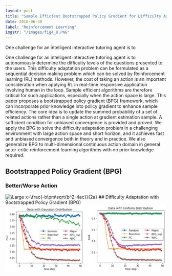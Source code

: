 ```yaml
---
layout: post
title: "Sample Efficient Bootstrapped Policy Gradient for Difficulty Adaptation"
date: 2018-06-30
label: "Reinforcement Learning"
imgstr: "/images/fig4_0.PNG"
---
```




One challenge for an intelligent interactive tutoring agent is to

One challenge for an intelligent interactive tutoring agent is to
autonomously determine the difficulty levels of the questions presented
to the users. This difficulty adaptation problem can be formulated
as a sequential decision making problem which can be
solved by Reinforcement learning (RL) methods. However, the cost
of taking an action is an important consideration when applying
RL in real-time responsive application involving human in the loop.
Sample efficient algorithms are therefore critical for such applications,
especially when the action space is large. This paper proposes
a bootstrapped policy gradient (BPG) framework, which can incorporate
prior knowledge into policy gradient to enhance sample
efficiency. The core idea is to update the summed probability of
a set of related actions rather than a single action at gradient estimation
sample. A sufficient condition for unbiased convergence
is provided and proved. We apply the BPG to solve the difficulty
adaptation problem in a challenging environment with large action
space and short horizon, and it achieves fast and unbiased convergence
both in theory and in practice. We also generalize BPG
to multi-dimensional continuous action domain in general actor-critic
reinforcement learning algorithms with no prior knowledge required.

## Bootstrapped Policy Gradient (BPG)
### Better/Worse Action 
<img src="https://latex.codecogs.com/svg.latex?\Large&space;x=\frac{-b\pm\sqrt{b^2-4ac}}{2a}" title="\Large x=\frac{-b\pm\sqrt{b^2-4ac}}{2a}" />
## Difficulty Adaptation with Bootstrapped Policy Gradient (BPG)

<img src="/images/fig4_1.PNG" alt="hi" class="inline" width="600" />

